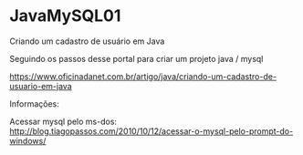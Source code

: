 # JavaMySQL01
Criando um cadastro de usuário em Java

Seguindo os passos desse portal para criar um projeto java / mysql

https://www.oficinadanet.com.br/artigo/java/criando-um-cadastro-de-usuario-em-java


Informações:

Acessar mysql pelo ms-dos:
http://blog.tiagopassos.com/2010/10/12/acessar-o-mysql-pelo-prompt-do-windows/ 


